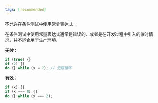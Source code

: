 ```yaml
---
tags: [recommended]
---
```


不允许在条件测试中使用常量表达式。

在条件测试中使用常量表达式通常是错误的，或者是在开发过程中引入的临时情况，并不适合用于生产环境。

**无效：**

```typescript
if (true) {}
if (2) {}
do {} while (x = 2); // 无限循环
```

**有效：**

```typescript
if (x) {}
if (x === 0) {}
do {} while (x === 2);
```